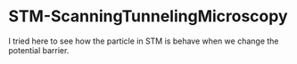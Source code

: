# STM-ScanningTunnelingMicroscopy
I tried here to see how the particle in STM is behave when we change the potential barrier.
